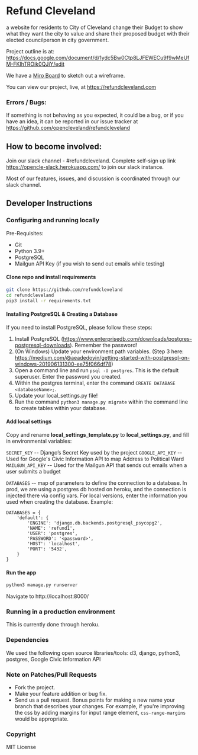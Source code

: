# Refund Cleveland

a website for residents to City of Cleveland change their Budget to show what they want the city to value and 
share their proposed budget with their elected councilperson in city government.

Project outline is at:
https://docs.google.com/document/d/1ydc5Bw0Ctp8LJFEWECu9f9wMeUfM-FKlhTROik0QJiY/edit

We have a [Miro Board](https://miro.com/app/board/o9J_kj4DePU=/) to sketch out a wireframe.

You can view our project, live, at https://refundcleveland.com

### Errors / Bugs:

If something is not behaving as you expected, it could be a bug, or if you have an idea, it can be reported in our issue tracker at https://github.com/opencleveland/refundcleveland

## How to become involved:

Join our slack channel - #refundcleveland. Complete self-sign up link https://opencle-slack.herokuapp.com/ to join our slack instance.

Most of our features, issues, and discussion is coordinated through our slack channel.

## Developer Instructions

### Configuring and running locally

Pre-Requisites:
- Git
- Python 3.9+
- PostgreSQL
- Mailgun API Key (if you wish to send out emails while testing)

#### Clone repo and install requirements

```sh
git clone https://github.com/refundcleveland
cd refundcleveland
pip3 install -r requirements.txt
```

#### Installing PostgreSQL & Creating a Database

If you need to install PostgreSQL, please follow these steps:

1. Install PostgreSQL (https://www.enterprisedb.com/downloads/postgres-postgresql-downloads). Remember the password!
1. (On Windows) Update your environment path variables. (Step 3 here: https://medium.com/@aeadedoyin/getting-started-with-postgresql-on-windows-201906131300-ee75f066df78)
1. Open a command line and run `psql -U postgres`.  This is the default superuser.  Enter the password you created.
1. Within the postgres terminal, enter the command `CREATE DATABASE <databaseName>;`.
1. Update your local_settings.py file!
1. Run the command `python3 manage.py migrate` within the command line to create tables within your database.

#### Add local settings

Copy and rename **local_settings_template.py** to **local_settings.py**, and fill in environmental variables:

`SECRET_KEY` -- Django’s Secret Key used by the project
`GOOGLE_API_KEY` -- Used for Google's Civic Information API to map Address to Political Ward
`MAILGUN_API_KEY` -- Used for the Mailgun API that sends out emails when a user submits a budget

`DATABASES` -- map of parameters to define the connection to a database.  In prod, we are using a postgres db hosted on heroku, and the connection is injected there via config vars.  For local versions, enter the information you used when creating the database.  Example:
```
DATABASES = {
    'default': {
        'ENGINE': 'django.db.backends.postgresql_psycopg2',
        'NAME': 'refund1',
        'USER': 'postgres',
        'PASSWORD': '<password>',
        'HOST': 'localhost',
        'PORT': '5432',
    }
}
```

#### Run the app

```sh
python3 manage.py runserver
```

Navigate to http://localhost:8000/

### Running in a production environment
This is currently done through heroku.

### Dependencies
We used the following open source libraries/tools:
d3, django, python3, postgres, Google Civic Information API

### Note on Patches/Pull Requests 

* Fork the project.
* Make your feature addition or bug fix.
* Send us a pull request. Bonus points for making a new name your branch that describes your changes. For example, if you're improving the css by adding margins for input range element, `css-range-margins` would be appropriate. 

### Copyright

MIT License
